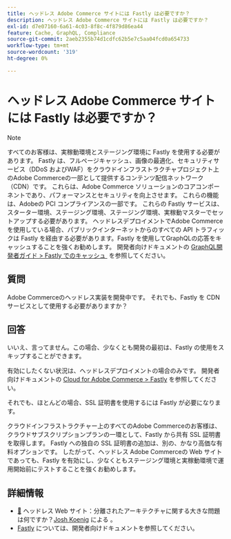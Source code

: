```yaml
---
title: ヘッドレス Adobe Commerce サイトには Fastly は必要ですか？
description: ヘッドレス Adobe Commerce サイトには Fastly は必要ですか？
exl-id: d7e07160-6a61-4c03-8f8c-4f879d86ea44
feature: Cache, GraphQL, Compliance
source-git-commit: 2aeb2355b74d1cdfc62b5e7c5aa04fcd0a654733
workflow-type: tm+mt
source-wordcount: '319'
ht-degree: 0%

---
```


# ヘッドレス Adobe Commerce サイトには Fastly は必要ですか？

>[!NOTE]
>
>すべてのお客様は、実稼動環境とステージング環境に Fastly を使用する必要があります。 Fastly は、フルページキャッシュ、画像の最適化、セキュリティサービス（DDoS およびWAF）をクラウドインフラストラクチャプロジェクト上のAdobe Commerceの一部として提供するコンテンツ配信ネットワーク（CDN）です。 これらは、Adobe Commerce ソリューションのコアコンポーネントであり、パフォーマンスとセキュリティを向上させます。 これらの機能は、Adobeの PCI コンプライアンスの一部です。 これらの Fastly サービスは、スターター環境、ステージング環境、ステージング環境、実稼動マスターでセットアップする必要があります。 ヘッドレスデプロイメントでAdobe Commerceを使用している場合、パブリックインターネットからのすべての API トラフィックは Fastly を経由する必要があります。Fastly を使用してGraphQLの応答をキャッシュすることを強くお勧めします。 開発者向けドキュメントの [GraphQL開発者ガイド > Fastly でのキャッシュ &#x200B;](https://developer.adobe.com/commerce/webapi/graphql/usage/caching/#caching-with-fastly) を参照してください。

## **質問**

Adobe Commerceのヘッドレス実装を開発中です。 それでも、Fastly を CDN サービスとして使用する必要がありますか？

## **回答**

いいえ、言ってません。この場合、少なくとも開発の最初は、Fastly の使用をスキップすることができます。

有効にしたくない状況は、ヘッドレスデプロイメントの場合のみです。
開発者向けドキュメントの [Cloud for Adobe Commerce > Fastly](https://experienceleague.adobe.com/ja/docs/commerce-cloud-service/user-guide/cdn/fastly) を参照してください。

それでも、ほとんどの場合、SSL 証明書を使用するには Fastly が必要になります。

クラウドインフラストラクチャー上のすべてのAdobe Commerceのお客様は、クラウドサブスクリプションプランの一環として、Fastly から共有 SSL 証明書を取得します。 Fastly への独自の SSL 証明書の追加は、別の、かなり高価な有料オプションです。 したがって、ヘッドレス Adobe Commerceの Web サイトであっても、Fastly を有効にし、少なくともステージング環境と実稼動環境で運用開始前にテストすることを強くお勧めします。

## 詳細情報

* [&#128279;](https://pantheon.io/blog/headless-websites-whats-big-deal-decoupled-architecture) ヘッドレス Web サイト：分離されたアーキテクチャに関する大きな問題は何ですか？[Josh Koenig](https://pantheon.io/team/josh-koenig) による 。
* [Fastly](https://experienceleague.adobe.com/ja/docs/commerce-cloud-service/user-guide/cdn/fastly) については、開発者向けドキュメントを参照してください。
